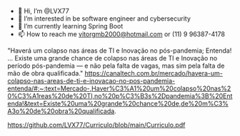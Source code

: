 - 👋 Hi, I’m @LVX77
- 👀 I’m interested in be software engineer and cybersecurity
- 🌱 I’m currently learning Spring Boot
- 📫 How to reach me vitorgmb2000@hotmail.com or (11) 9 96387-4178


"Haverá um colapso nas áreas de TI e Inovação no pós-pandemia; Entenda! ... 
Existe uma grande chance de colapso nas áreas de TI e Inovação no período pós-pandemia
— e não pela falta de vagas, mas sim pela falta de mão de obra qualificada."
https://canaltech.com.br/mercado/havera-um-colapso-nas-areas-de-ti-e-inovacao-no-pos-pandemia-entenda/#:~:text=Mercado-,Haver%C3%A1%20um%20colapso%20nas%20%C3%A1reas%20de%20TI,no%20p%C3%B3s%2Dpandemia%3B%20Entenda!&text=Existe%20uma%20grande%20chance%20de,de%20m%C3%A3o%20de%20obra%20qualificada.


https://github.com/LVX77/Curriculo/blob/main/Curriculo.pdf
